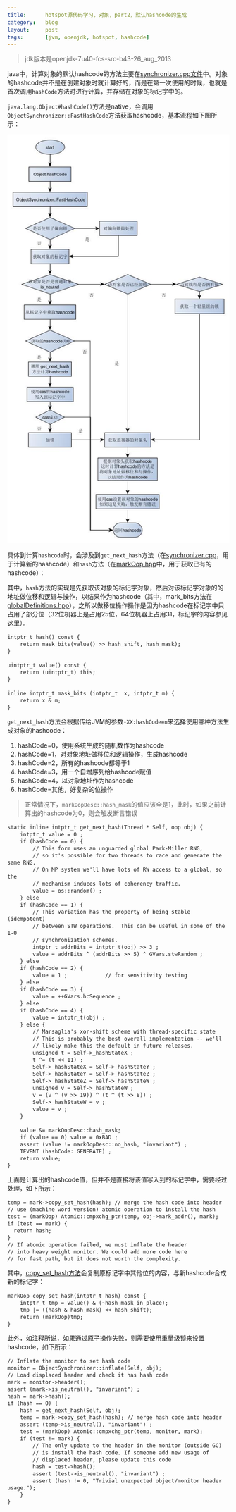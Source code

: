 ```yaml
---
title:      hotspot源代码学习，对象，part2，默认hashcode的生成
category:   blog
layout:     post
tags:       [jvm, openjdk, hotspot, hashcode]
---
```




>jdk版本是openjdk-7u40-fcs-src-b43-26_aug_2013


java中，计算对象的默认hashcode的方法主要在[synchronizer.cpp文件][1]中。对象的hashcode并不是在创建对象时就计算好的，而是在第一次使用的时候，也就是首次调用`hashCode`方法时进行计算，并存储在对象的标记字中的。

`java.lang.Object#hashCode()`方法是native，会调用`ObjectSynchronizer::FastHashCode`方法获取hashcode，基本流程如下图所示：

!["call hashCode Method"][2]

具体到计算`hashcode`时，会涉及到`get_next_hash`方法（在[synchronizer.cpp][1]，用于计算新的hashcode）和`hash`方法（在[markOop.hpp][3]中，用于获取已有的hashcode）：

其中，`hash`方法的实现是先获取该对象的标记字对象，然后对该标记字对象的的地址做位移和逻辑与操作，以结果作为hashcode（其中，mark_bits方法在[globalDefinitions.hpp][4]），之所以做移位操作操作是因为hashcode在标记字中只占用了部分位（32位机器上是占用25位，64位机器上占用31，标记字的内容参见[这里][5]）。

    
    intptr_t hash() const {
        return mask_bits(value() >> hash_shift, hash_mask);
    }
    
    uintptr_t value() const { 
        return (uintptr_t) this; 
    }
    
    inline intptr_t mask_bits (intptr_t  x, intptr_t m) { 
        return x & m; 
    }

`get_next_hash`方法会根据传给JVM的参数`-XX:hashCode=n`来选择使用哪种方法生成对象的hashcode：

1. hashCode=0，使用系统生成的随机数作为hashcode
2. hashCode=1，对对象地址做移位和逻辑操作，生成hashcode
3. hashCode=2，所有的hashcode都等于1
4. hashCode=3，用一个自增序列给hashcode赋值
5. hashCode=4，以对象地址作为hashcode
6. hashCode=其他，好复杂的位操作

>正常情况下，`markOopDesc::hash_mask`的值应该全是1，此时，如果之前计算出的hashcode为0，则会触发断言错误

    static inline intptr_t get_next_hash(Thread * Self, oop obj) {
        intptr_t value = 0 ;
        if (hashCode == 0) {
            // This form uses an unguarded global Park-Miller RNG,
            // so it's possible for two threads to race and generate the same RNG.
            // On MP system we'll have lots of RW access to a global, so the
            // mechanism induces lots of coherency traffic.
            value = os::random() ;
        } else
        if (hashCode == 1) {
            // This variation has the property of being stable (idempotent)
            // between STW operations.  This can be useful in some of the 1-0
            // synchronization schemes.
            intptr_t addrBits = intptr_t(obj) >> 3 ;
            value = addrBits ^ (addrBits >> 5) ^ GVars.stwRandom ;
        } else
        if (hashCode == 2) {
            value = 1 ;            // for sensitivity testing
        } else
        if (hashCode == 3) {
            value = ++GVars.hcSequence ;
        } else
        if (hashCode == 4) {
            value = intptr_t(obj) ;
        } else {
            // Marsaglia's xor-shift scheme with thread-specific state
            // This is probably the best overall implementation -- we'll
            // likely make this the default in future releases.
            unsigned t = Self->_hashStateX ;
            t ^= (t << 11) ;
            Self->_hashStateX = Self->_hashStateY ;
            Self->_hashStateY = Self->_hashStateZ ;
            Self->_hashStateZ = Self->_hashStateW ;
            unsigned v = Self->_hashStateW ;
            v = (v ^ (v >> 19)) ^ (t ^ (t >> 8)) ;
            Self->_hashStateW = v ;
            value = v ;
        }
    
        value &= markOopDesc::hash_mask;
        if (value == 0) value = 0xBAD ;
        assert (value != markOopDesc::no_hash, "invariant") ;
        TEVENT (hashCode: GENERATE) ;
        return value;
    }

上面是计算出的hashcode值，但并不是直接将该值写入到的标记字中，需要经过处理，如下所示：

    temp = mark->copy_set_hash(hash); // merge the hash code into header
    // use (machine word version) atomic operation to install the hash
    test = (markOop) Atomic::cmpxchg_ptr(temp, obj->mark_addr(), mark);
    if (test == mark) {
      return hash;
    }
    // If atomic operation failed, we must inflate the header
    // into heavy weight monitor. We could add more code here
    // for fast path, but it does not worth the complexity.

其中，[copy_set_hash方法][3]会复制原标记字中其他位的内容，与新hashcode合成新的标记字：

    markOop copy_set_hash(intptr_t hash) const {
        intptr_t tmp = value() & (~hash_mask_in_place);
        tmp |= ((hash & hash_mask) << hash_shift);
        return (markOop)tmp;
    }

此外，如注释所说，如果通过原子操作失败，则需要使用重量级锁来设置hashcode，如下所示：

    // Inflate the monitor to set hash code
    monitor = ObjectSynchronizer::inflate(Self, obj);
    // Load displaced header and check it has hash code
    mark = monitor->header();
    assert (mark->is_neutral(), "invariant") ;
    hash = mark->hash();
    if (hash == 0) {
        hash = get_next_hash(Self, obj);
        temp = mark->copy_set_hash(hash); // merge hash code into header
        assert (temp->is_neutral(), "invariant") ;
        test = (markOop) Atomic::cmpxchg_ptr(temp, monitor, mark);
        if (test != mark) {
            // The only update to the header in the monitor (outside GC)
            // is install the hash code. If someone add new usage of
            // displaced header, please update this code
            hash = test->hash();
            assert (test->is_neutral(), "invariant") ;
            assert (hash != 0, "Trivial unexpected object/monitor header usage.");
        }
    }









[1]:    http://hg.openjdk.java.net/jdk7u/jdk7u/hotspot/file/74d14a44c398/src/share/vm/runtime/synchronizer.cpp
[2]:    /image/call_hashcode_method.jpg
[3]:    http://hg.openjdk.java.net/jdk7u/jdk7u/hotspot/file/74d14a44c398/src/share/vm/oops/markOop.hpp
[4]:    http://hg.openjdk.java.net/jdk7u/jdk7u/hotspot/file/74d14a44c398/src/share/vm/utilities/globalDefinitions.hpp
[5]:    ./hotspot_source_study_object_part3_mard_word